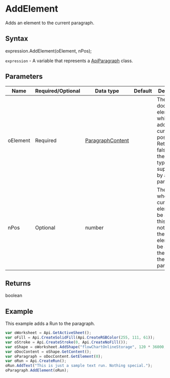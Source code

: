 # AddElement

Adds an element to the current paragraph.

## Syntax

expression.AddElement(oElement, nPos);

`expression` - A variable that represents a [ApiParagraph](../ApiParagraph.md) class.

## Parameters

| **Name** | **Required/Optional** | **Data type** | **Default** | **Description** |
| ------------- | ------------- | ------------- | ------------- | ------------- |
| oElement | Required | [ParagraphContent](../../Enumeration/ParagraphContent.md) |  | The document element which will be added at the current position. Returns false if theoElement type is not supported by a paragraph. |
| nPos | Optional | number |  | The position where the current element will be added. If this value is notspecified, then the element will be added at the end of the current paragraph. |

## Returns

boolean

## Example

This example adds a Run to the paragraph.

```javascript
var oWorksheet = Api.GetActiveSheet();
var oFill = Api.CreateSolidFill(Api.CreateRGBColor(255, 111, 61));
var oStroke = Api.CreateStroke(0, Api.CreateNoFill());
var oShape = oWorksheet.AddShape("flowChartOnlineStorage", 120 * 36000, 70 * 36000, oFill, oStroke, 0, 2 * 36000, 0, 3 * 36000);
var oDocContent = oShape.GetContent();
var oParagraph = oDocContent.GetElement(0);
var oRun = Api.CreateRun();
oRun.AddText("This is just a sample text run. Nothing special.");
oParagraph.AddElement(oRun);
```
